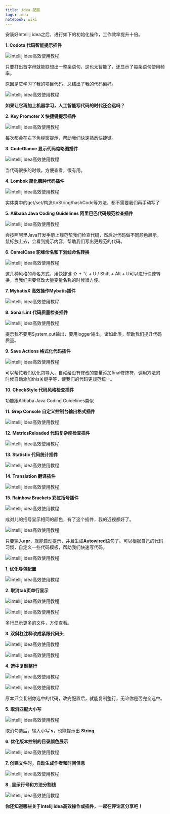 ```yaml
---
title: idea 配置 
tags: idea
notebook: wiki
---
```


安装好Intellij idea之后，进行如下的初始化操作，工作效率提升十倍。

**1\. Codota 代码智能提示插件**

![Intellij idea高效使用教程](https://p6-tt.byteimg.com/origin/pgc-image/14502291ea3f4cafa4dbbf7bd4ffbf55?from=pc)

只要打出首字母就能联想出一整条语句，这也太智能了，还显示了每条语句使用频率。

原因是它学习了我的项目代码，总结出了我的代码偏好。

![Intellij idea高效使用教程](https://p1-tt.byteimg.com/origin/pgc-image/5354d75dcd344f4abe2117323e245b82?from=pc)

**如果让它再加上机器学习，人工智能写代码的时代还会远吗？**

**2\. Key Promoter X 快捷键提示插件**

![Intellij idea高效使用教程](https://p3-tt.byteimg.com/origin/pgc-image/c0b8ae097f8241c98c8c883854ef1d7b?from=pc)

每次都会在右下角弹窗提示，帮助我们快速熟悉快捷键。

**3\. CodeGlance 显示代码缩略图插件**

![Intellij idea高效使用教程](https://p1-tt.byteimg.com/origin/pgc-image/8a693ad0e1e544cf91bcd25bf8217e72?from=pc)

当代码很多的时候，方便查看，很有用。

**4\. Lombok 简化臃肿代码插件**

![Intellij idea高效使用教程](https://p1-tt.byteimg.com/origin/pgc-image/7cb0a353d5fa439f8c4ff49fb53d5b0b?from=pc)

实体类中的get/set/构造/toString/hashCode等方法，都不需要我们再手动写了

**5\. Alibaba Java Coding Guidelines 阿里巴巴代码规范检查插件**

![Intellij idea高效使用教程](https://p6-tt.byteimg.com/origin/pgc-image/4cbd3d17c85e4140b6ea2392974ecaf6?from=pc)

会按照阿里Java开发手册上规范帮我们检查代码，然后对代码做不同颜色展示，鼠标放上去，会看到提示内容，帮助我们写出更规范的代码。

**6\. CamelCase 驼峰命名和下划线命名转换**

![Intellij idea高效使用教程](https://p6-tt.byteimg.com/origin/pgc-image/bb6a30de074641a38d8289af714123e7?from=pc)

这几种风格的命名方式，用快捷键 ⇧ + ⌥ + U / Shift + Alt + U可以进行快速转换，当我们需要修改大量变量名称的时候很方便。

**7\. MybatisX 高效操作Mybatis插件**

![Intellij idea高效使用教程](https://p3-tt.byteimg.com/origin/pgc-image/14bf2f1911224f8d9d20350e968221e0?from=pc)

**8\. SonarLint 代码质量检查插件**

![Intellij idea高效使用教程](https://p3-tt.byteimg.com/origin/pgc-image/8f18920331484d05b2996c6551fb19ae?from=pc)

提示我不要用System.out输出，要用logger输出，诸如此类，帮助我们提升代码质量。

**9\. Save Actions 格式化代码插件**

![Intellij idea高效使用教程](https://p1-tt.byteimg.com/origin/pgc-image/bb840418a8294bec9ecbb62e413cc76e?from=pc)

可以帮忙我们优化包导入，自动给没有修改的变量添加final修饰符，调用方法的时候自动添加this关键字等，使我们的代码更规范统一。

**10\. CheckStyle 代码风格检查插件**

功能跟Alibaba Java Coding Guidelines类似

**11\. Grep Console 自定义控制台输出格式插件**

![Intellij idea高效使用教程](https://p3-tt.byteimg.com/origin/pgc-image/6ad33ab81cc7487c88e25d8b7fc8d8a2?from=pc)

**12\. MetricsReloaded 代码复杂度检查插件**

![Intellij idea高效使用教程](https://p6-tt.byteimg.com/origin/pgc-image/71cd828d24e3452db4f3294adeea57cf?from=pc)

**13\. Statistic 代码统计插件**

![Intellij idea高效使用教程](https://p3-tt.byteimg.com/origin/pgc-image/b1079d0eb9d344a88b825b158a27a3b6?from=pc)

**14\. Translation 翻译插件**

![Intellij idea高效使用教程](https://p6-tt.byteimg.com/origin/pgc-image/9f0f1abfd35f430e979a1d755e883f68?from=pc)

**15\. Rainbow Brackets 彩虹括号插件**

![Intellij idea高效使用教程](https://p6-tt.byteimg.com/origin/pgc-image/1c110caa286045a88484e408cf4c390c?from=pc)

成对儿的括号显示相同的颜色，有了这个插件，我的近视都好了。

![Intellij idea高效使用教程](https://p1-tt.byteimg.com/origin/pgc-image/ca34ebf0555e4167a6a1b22df79521c5?from=pc)

只要输入**apr**，就能自动提示，并且生成**Autowired**语句了。可以根据自己的代码习惯，自定义一些代码模板，帮助我们快速写代码。

![Intellij idea高效使用教程](https://p1-tt.byteimg.com/origin/pgc-image/dbdf776104314095b737a7de041dd17f?from=pc)

**1\. 优化导包配置**

![Intellij idea高效使用教程](https://p6-tt.byteimg.com/origin/pgc-image/f49864dd31814de885c68910fdef6c01?from=pc)

**2\. 取消tab页单行显示**

![Intellij idea高效使用教程](https://p1-tt.byteimg.com/origin/pgc-image/98ee419d6c7041308bbabe701acbfbe8?from=pc)

![Intellij idea高效使用教程](https://p6-tt.byteimg.com/origin/pgc-image/5ca9b27a61054b18835cef4a1b8a43b2?from=pc)

多行显示更多的文件，方便查看。

**3\. 双斜杠注释改成紧跟代码头**

![Intellij idea高效使用教程](https://p3-tt.byteimg.com/origin/pgc-image/47220322c3b140528fdc3e1aa9f4eb4b?from=pc)

![Intellij idea高效使用教程](https://p1-tt.byteimg.com/origin/pgc-image/46278e2e7eeb45278e8780143687a5d1?from=pc)

**4\. 选中复制整行**

![Intellij idea高效使用教程](https://p6-tt.byteimg.com/origin/pgc-image/216d2ea622b54612abc9be4e4fd9546c?from=pc)

![Intellij idea高效使用教程](https://p6-tt.byteimg.com/origin/pgc-image/ec7fe392117c4b33952ad37ffd27229c?from=pc)

原本只会复制你选中的代码，改完配置后，就能复制整行，无论你是否完全选中。

**5\. 取消匹配大小写**

![Intellij idea高效使用教程](https://p1-tt.byteimg.com/origin/pgc-image/d0251cc8baae4b3f8e7fa2f0aac37b39?from=pc)

取消勾选后，输入小写 **s**，也能提示出 **String**

**6\. 优化版本控制的目录颜色展示**

![Intellij idea高效使用教程](https://p3-tt.byteimg.com/origin/pgc-image/70c159e0ad25498aaaee36474acfa3cb?from=pc)

**7\. 创建文件时，自动生成作者和时间信息**

![Intellij idea高效使用教程](https://p1-tt.byteimg.com/origin/pgc-image/6f8a411ee60046d1b09a7705131c97c3?from=pc)

**8 . 显示行号和方法分割线**

![Intellij idea高效使用教程](https://p3-tt.byteimg.com/origin/pgc-image/a050ad86c09e4195aa49759185ce5be2?from=pc)

**你还知道哪些关于Intelij idea高效操作或插件，一起在评论区分享吧！**